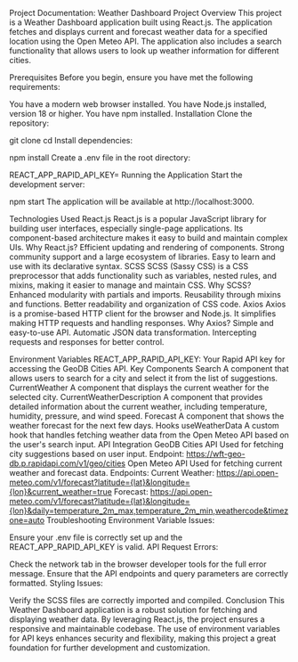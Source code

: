 Project Documentation: Weather Dashboard
Project Overview
This project is a Weather Dashboard application built using React.js. The application fetches and displays current and forecast weather data for a specified location using the Open Meteo API. The application also includes a search functionality that allows users to look up weather information for different cities.

Prerequisites
Before you begin, ensure you have met the following requirements:

You have a modern web browser installed.
You have Node.js installed, version 18 or higher.
You have npm installed.
Installation
Clone the repository:

git clone <repository-url>
cd <repository-directory>
Install dependencies:

npm install
Create a .env file in the root directory:

REACT_APP_RAPID_API_KEY=<your-rapid-api-key>
Running the Application
Start the development server:

npm start
The application will be available at http://localhost:3000.

Technologies Used
React.js
React.js is a popular JavaScript library for building user interfaces, especially single-page applications. Its component-based architecture makes it easy to build and maintain complex UIs.
Why React.js?
Efficient updating and rendering of components.
Strong community support and a large ecosystem of libraries.
Easy to learn and use with its declarative syntax.
SCSS
SCSS (Sassy CSS) is a CSS preprocessor that adds functionality such as variables, nested rules, and mixins, making it easier to manage and maintain CSS.
Why SCSS?
Enhanced modularity with partials and imports.
Reusability through mixins and functions.
Better readability and organization of CSS code.
Axios
Axios is a promise-based HTTP client for the browser and Node.js. It simplifies making HTTP requests and handling responses.
Why Axios?
Simple and easy-to-use API.
Automatic JSON data transformation.
Intercepting requests and responses for better control.

Environment Variables
REACT_APP_RAPID_API_KEY: Your Rapid API key for accessing the GeoDB Cities API.
Key Components
Search
A component that allows users to search for a city and select it from the list of suggestions.
CurrentWeather
A component that displays the current weather for the selected city.
CurrentWeatherDescription
A component that provides detailed information about the current weather, including temperature, humidity, pressure, and wind speed.
Forecast
A component that shows the weather forecast for the next few days.
Hooks
useWeatherData
A custom hook that handles fetching weather data from the Open Meteo API based on the user's search input.
API Integration
GeoDB Cities API
Used for fetching city suggestions based on user input.
Endpoint: https://wft-geo-db.p.rapidapi.com/v1/geo/cities
Open Meteo API
Used for fetching current weather and forecast data.
Endpoints:
Current Weather:
https://api.open-meteo.com/v1/forecast?latitude={lat}&longitude={lon}&current_weather=true
Forecast:
https://api.open-meteo.com/v1/forecast?latitude={lat}&longitude={lon}&daily=temperature_2m_max,temperature_2m_min,weathercode&timezone=auto
Troubleshooting
Environment Variable Issues:

Ensure your .env file is correctly set up and the REACT_APP_RAPID_API_KEY is valid.
API Request Errors:

Check the network tab in the browser developer tools for the full error message.
Ensure that the API endpoints and query parameters are correctly formatted.
Styling Issues:

Verify the SCSS files are correctly imported and compiled.
Conclusion
This Weather Dashboard application is a robust solution for fetching and displaying weather data. By leveraging React.js, the project ensures a responsive and maintainable codebase. The use of environment variables for API keys enhances security and flexibility, making this project a great foundation for further development and customization.
